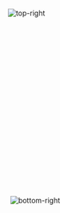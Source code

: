 <style>
img[alt~="top-right"] {
  position: absolute;
  top: 30px;
  right: 30px;
}
</style>

<style>
img[alt~="bottom-right"] {
  position: absolute;
  top: 400px;
  right: 0px;
}
</style>


![top-right](image.png)
![bottom-right](image2.png)
